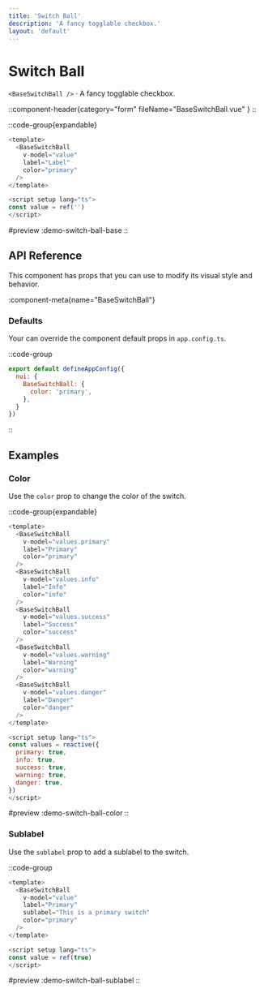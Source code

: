 ```yaml
---
title: 'Switch Ball'
description: 'A fancy togglable checkbox.'
layout: 'default'
---
```


# Switch Ball

`<BaseSwitchBall />` · A fancy togglable checkbox.

::component-header{category="form" fileName="BaseSwitchBall.vue" }
::

::code-group{expandable}

```js [DemoSwitchBallBase.vue]
<template>
  <BaseSwitchBall
    v-model="value"
    label="Label"
    color="primary"
  />
</template>

<script setup lang="ts">
const value = ref('')
</script>
```

#preview
:demo-switch-ball-base
::

## API Reference

This component has props that you can use to modify its visual style and behavior.

:component-meta{name="BaseSwitchBall"}

### Defaults

Your can override the component default props in `app.config.ts`.

::code-group

```js [app.config.ts]
export default defineAppConfig({
  nui: {
    BaseSwitchBall: {
      color: 'primary',
    },
  }
})
```
::

## Examples

### Color

Use the `color` prop to change the color of the switch.

::code-group{expandable}

```js [DemoSwitchBallColor.vue]
<template>
  <BaseSwitchBall
    v-model="values.primary"
    label="Primary"
    color="primary"
  />
  <BaseSwitchBall
    v-model="values.info"
    label="Info"
    color="info"
  />
  <BaseSwitchBall
    v-model="values.success"
    label="Success"
    color="success"
  />
  <BaseSwitchBall
    v-model="values.warning"
    label="Warning"
    color="warning"
  />
  <BaseSwitchBall
    v-model="values.danger"
    label="Danger"
    color="danger"
  />
</template>

<script setup lang="ts">
const values = reactive({
  primary: true,
  info: true,
  success: true,
  warning: true,
  danger: true,
})
</script>
```

#preview
:demo-switch-ball-color
::

### Sublabel

Use the `sublabel` prop to add a sublabel to the switch.

::code-group

```js [DemoSwitchSublabel.vue]
<template>
  <BaseSwitchBall
    v-model="value"
    label="Primary"
    sublabel="This is a primary switch"
    color="primary"
  />
</template>

<script setup lang="ts">
const value = ref(true)
</script>
```

#preview
:demo-switch-ball-sublabel
::